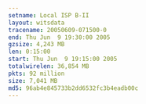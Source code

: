 ```yaml
---
setname: Local ISP B-II
layout: witsdata
tracename: 20050609-071500-0
end: Thu Jun  9 19:30:00 2005
gzsize: 4,243 MB
len: 0:15:00
start: Thu Jun  9 19:15:00 2005
totalwirelen: 36,854 MB
pkts: 92 million
size: 7,041 MB
md5: 96ab4e845733b2dd6532fc3b4eadb00c
---
```

